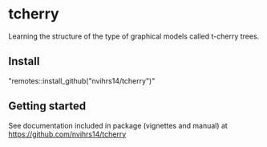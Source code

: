 # tcherry

Learning the structure of the type of graphical models called t-cherry trees.

## Install
"remotes::install_github("nvihrs14/tcherry")"

## Getting started

See documentation included in package (vignettes and manual) at <https://github.com/nvihrs14/tcherry>

